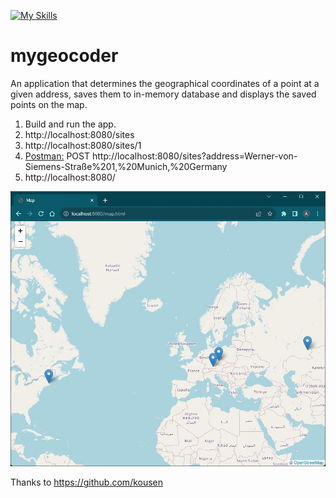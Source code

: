 [![My Skills](https://skillicons.dev/icons?i=java,spring,gradle,html,js,postman&theme=light)](https://skillicons.dev)
# mygeocoder

An application that determines the geographical coordinates of a point at a given address, saves them to in-memory database and displays the saved points on the map.

1. Build and run the app.
2. http://localhost:8080/sites
3. http://localhost:8080/sites/1
4. [Postman:](https://www.postman.com/) POST http://localhost:8080/sites?address=Werner-von-Siemens-Straße%201,%20Munich,%20Germany
5. http://localhost:8080/

![screenshot](src/main/resources/static/screenshot.jpg?raw=true)

Thanks to https://github.com/kousen

